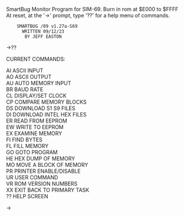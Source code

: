 SmartBug Monitor Program for SIM-69.  Burn in rom at $E000 to $FFFF  
At reset, at the '->' prompt, type '??' for a help menu of commands.  

  
        SMARTBUG /09 v1.27a-S69  
          WRITTEN 09/12/23  
           BY JEFF EASTON  
  
->??  
  
 CURRENT COMMANDS:  
   
AI  ASCII INPUT  
AO  ASCII OUTPUT  
AU  AUTO MEMORY INPUT  
BR  BAUD RATE  
CL  DISPLAY/SET CLOCK  
CP  COMPARE MEMORY BLOCKS  
DS  DOWNLOAD S1 S9 FILES  
DI  DOWNLOAD INTEL HEX FILES  
ER  READ FROM EEPROM  
EW  WRITE TO EEPROM  
EX  EXAMINE MEMORY  
FI  FIND BYTES  
FL  FILL MEMORY  
GO  GOTO PROGRAM  
HE  HEX DUMP OF MEMORY  
MO  MOVE A BLOCK OF MEMORY  
PR  PRINTER ENABLE/DISABLE  
UR  USER COMMAND  
VR  ROM VERSION NUMBERS  
XX  EXIT BACK TO PRIMARY TASK  
??  HELP SCREEN  
  
->  
  
